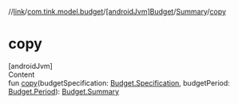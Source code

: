 //[link](../../../index.md)/[com.tink.model.budget](../../index.md)/[[androidJvm]Budget](../index.md)/[Summary](index.md)/[copy](copy.md)



# copy  
[androidJvm]  
Content  
fun [copy](copy.md)(budgetSpecification: [Budget.Specification](../-specification/index.md), budgetPeriod: [Budget.Period](../-period/index.md)): [Budget.Summary](index.md)  



